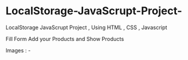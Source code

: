 # LocalStorage-JavaScrupt-Project-
LocalStorage JavaScrupt Project  , Using HTML , CSS , Javascript 

Fill Form Add your Products and Show Products

Images : - 

